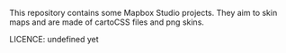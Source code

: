 This repository contains some Mapbox Studio projects.
They aim to skin maps and are made of cartoCSS files and png skins.

LICENCE: undefined yet
